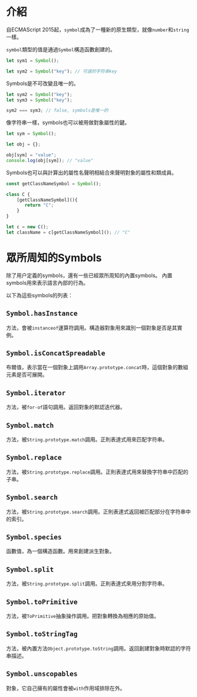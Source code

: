 # 介紹

自ECMAScript 2015起，`symbol`成為了一種新的原生類型，就像`number`和`string`一樣。

`symbol`類型的值是通過`Symbol`構造函數創建的。

```ts
let sym1 = Symbol();

let sym2 = Symbol("key"); // 可選的字符串key
```

Symbols是不可改變且唯一的。

```ts
let sym2 = Symbol("key");
let sym3 = Symbol("key");

sym2 === sym3; // false, symbols是唯一的
```

像字符串一樣，symbols也可以被用做對象屬性的鍵。

```ts
let sym = Symbol();

let obj = {};

obj[sym] = "value";
console.log(obj[sym]); // "value"
```

Symbols也可以與計算出的屬性名聲明相結合來聲明對象的屬性和類成員。

```ts
const getClassNameSymbol = Symbol();

class C {
    [getClassNameSymbol](){
       return "C";
    }
}

let c = new C();
let className = c[getClassNameSymbol](); // "C"
```

# 眾所周知的Symbols

除了用户定義的symbols，還有一些已經眾所周知的內置symbols。
內置symbols用來表示語言內部的行為。

以下為這些symbols的列表：

## `Symbol.hasInstance`

方法，會被`instanceof`運算符調用。構造器對象用來識別一個對象是否是其實例。

## `Symbol.isConcatSpreadable`

布爾值，表示當在一個對象上調用`Array.prototype.concat`時，這個對象的數組元素是否可展開。

## `Symbol.iterator`

方法，被`for-of`語句調用。返回對象的默認迭代器。

## `Symbol.match`

方法，被`String.prototype.match`調用。正則表達式用來匹配字符串。

## `Symbol.replace`

方法，被`String.prototype.replace`調用。正則表達式用來替換字符串中匹配的子串。

## `Symbol.search`

方法，被`String.prototype.search`調用。正則表達式返回被匹配部分在字符串中的索引。

## `Symbol.species`

函數值，為一個構造函數。用來創建派生對象。

## `Symbol.split`

方法，被`String.prototype.split`調用。正則表達式來用分割字符串。

## `Symbol.toPrimitive`

方法，被`ToPrimitive`抽象操作調用。把對象轉換為相應的原始值。

## `Symbol.toStringTag`

方法，被內置方法`Object.prototype.toString`調用。返回創建對象時默認的字符串描述。

## `Symbol.unscopables`

對象，它自己擁有的屬性會被`with`作用域排除在外。
